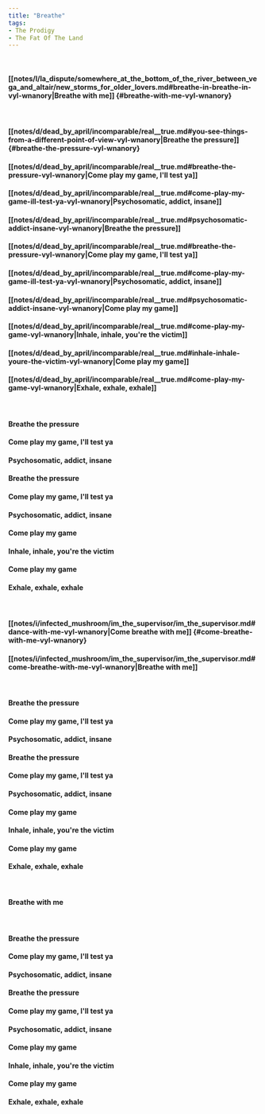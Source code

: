```yaml
---
title: "Breathe"
tags:
- The Prodigy
- The Fat Of The Land
---
```

&nbsp;
#### [[notes/l/la_dispute/somewhere_at_the_bottom_of_the_river_between_vega_and_altair/new_storms_for_older_lovers.md#breathe-in-breathe-in-vyl-wnanory|Breathe with me]] {#breathe-with-me-vyl-wnanory}
&nbsp;
#### [[notes/d/dead_by_april/incomparable/real__true.md#you-see-things-from-a-different-point-of-view-vyl-wnanory|Breathe the pressure]] {#breathe-the-pressure-vyl-wnanory}
#### [[notes/d/dead_by_april/incomparable/real__true.md#breathe-the-pressure-vyl-wnanory|Come play my game, I'll test ya]]
#### [[notes/d/dead_by_april/incomparable/real__true.md#come-play-my-game-ill-test-ya-vyl-wnanory|Psychosomatic, addict, insane]]
#### [[notes/d/dead_by_april/incomparable/real__true.md#psychosomatic-addict-insane-vyl-wnanory|Breathe the pressure]]
#### [[notes/d/dead_by_april/incomparable/real__true.md#breathe-the-pressure-vyl-wnanory|Come play my game, I'll test ya]]
#### [[notes/d/dead_by_april/incomparable/real__true.md#come-play-my-game-ill-test-ya-vyl-wnanory|Psychosomatic, addict, insane]]
#### [[notes/d/dead_by_april/incomparable/real__true.md#psychosomatic-addict-insane-vyl-wnanory|Come play my game]]
#### [[notes/d/dead_by_april/incomparable/real__true.md#come-play-my-game-vyl-wnanory|Inhale, inhale, you're the victim]]
#### [[notes/d/dead_by_april/incomparable/real__true.md#inhale-inhale-youre-the-victim-vyl-wnanory|Come play my game]]
#### [[notes/d/dead_by_april/incomparable/real__true.md#come-play-my-game-vyl-wnanory|Exhale, exhale, exhale]]
&nbsp;
#### Breathe the pressure
#### Come play my game, I'll test ya
#### Psychosomatic, addict, insane
#### Breathe the pressure
#### Come play my game, I'll test ya
#### Psychosomatic, addict, insane
#### Come play my game
#### Inhale, inhale, you're the victim
#### Come play my game
#### Exhale, exhale, exhale
&nbsp;
#### [[notes/i/infected_mushroom/im_the_supervisor/im_the_supervisor.md#dance-with-me-vyl-wnanory|Come breathe with me]] {#come-breathe-with-me-vyl-wnanory}
#### [[notes/i/infected_mushroom/im_the_supervisor/im_the_supervisor.md#come-breathe-with-me-vyl-wnanory|Breathe with me]]
&nbsp;
#### Breathe the pressure
#### Come play my game, I'll test ya
#### Psychosomatic, addict, insane
#### Breathe the pressure
#### Come play my game, I'll test ya
#### Psychosomatic, addict, insane
#### Come play my game
#### Inhale, inhale, you're the victim
#### Come play my game
#### Exhale, exhale, exhale
&nbsp;
#### Breathe with me
&nbsp;
#### Breathe the pressure
#### Come play my game, I'll test ya
#### Psychosomatic, addict, insane
#### Breathe the pressure
#### Come play my game, I'll test ya
#### Psychosomatic, addict, insane
#### Come play my game
#### Inhale, inhale, you're the victim
#### Come play my game
#### Exhale, exhale, exhale
